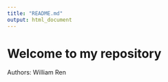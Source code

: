 ```yaml
---
title: "README.md"
output: html_document
---
```


# Welcome to my repository

Authors: William Ren

